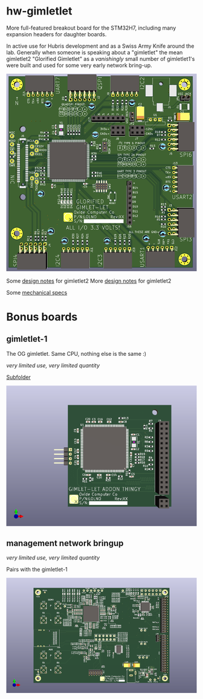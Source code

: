 # hw-gimletlet
More full-featured breakout board for the STM32H7, including many expansion headers for daughter boards. 

In active use for Hubris development and as a Swiss Army Knife around the lab.  Generally
when someone is speaking about a "gimletlet" the mean gimletlet2 "Glorified Gimletlet" as
a *vanishingly* small number of gimletlet1's were built and used for some very early network
bring-up.

![gimletlet-2](docs/gimletlet-2-render.png)

Some [design notes](docs/gimletlet-2.mkdn) for gimletlet2
More [design notes](docs/gimletlet.mkdn) for gimletlet2

Some [mechanical specs](docs/gimletlet-mechanical.pdf)

# Bonus boards

## gimletlet-1
 The OG gimletlet.  Same CPU, nothing else is the same :)

*very limited use, very limited quantity*

[Subfolder](gimletlet1)

![gimletlet-1](docs/gimletlet1.png)



## management network bringup

*very limited use, very limited quantity*

Pairs with the gimletlet-1

![mgmt-bringup](docs/gimlet-mgmt-bringup.png)